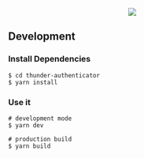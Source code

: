 <p align="center"><img src="https://i.imgur.com/a9QWW0v.png"></p>

## Development

### Install Dependencies

```
$ cd thunder-authenticator
$ yarn install
```

### Use it

```
# development mode
$ yarn dev

# production build
$ yarn build
```
